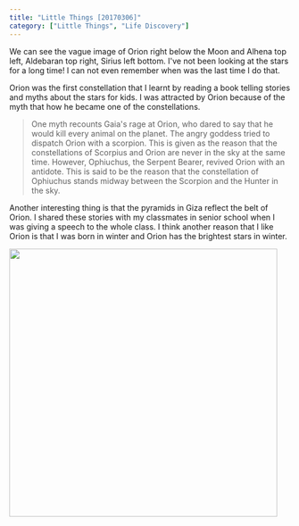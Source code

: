 ```yaml
---
title: "Little Things [20170306]"
category: ["Little Things", "Life Discovery"]
---
```


We can see the vague image of Orion right below the Moon and Alhena top left, Aldebaran top right, Sirius left bottom. I've not been looking at the stars for a long time! I can not even remember when was the last time I do that.

Orion was the first constellation that I learnt by reading a book telling stories and myths about the stars for kids. I was attracted by Orion because of the myth that how he became one of the constellations. 

> One myth recounts Gaia's rage at Orion, who dared to say that he would kill every animal on the planet. The angry goddess tried to dispatch Orion with a scorpion. This is given as the reason that the constellations of Scorpius and Orion are never in the sky at the same time. However, Ophiuchus, the Serpent Bearer, revived Orion with an antidote. This is said to be the reason that the constellation of Ophiuchus stands midway between the Scorpion and the Hunter in the sky.

Another interesting thing is that the pyramids in Giza reflect the belt of Orion. I shared these stories with my classmates in senior school when I was giving a speech to the whole class. I think another reason that I like Orion is that I was born in winter and Orion has the brightest stars in winter.

<img class="img-responsive center-block" src="https://raw.githubusercontent.com/joshua19881228/my_blogs/master/Life_Discovery/Little_Things/figures/20170306.jpg" alt="" width="480"/>